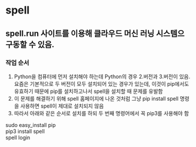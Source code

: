 # spell

## spell.run 사이트를 이용해 클라우드 머신 러닝 시스템으 구동할 수 있음. 
### 작업 순서  
1. Python을 컴퓨터에 먼저 설치해야 하는데 Python의 경우 2.버전과 3.버전이 있음. 요즘은 기본적으로 두 버전이 모두 설치되어 있는 경우가 있는데, 이것이 pip에서도 유효하기 때문에 pip를 설치하고나서 spell을 설치할 때 문제를 유발함  
2. 이 문제를 해결하기 위해 spell 홈페이지에 나온 것처럼 그냥 pip install spell 명령을 사용하면 spell이 제대로 설치되지 않음  
3. 따라서 아래와 같은 순서로 설치를 하되 두 번째 명령어에서 꼭 pip3를 사용해야 함  

  sudo easy_install pip  
  pip3 install spell  
  spell login  
